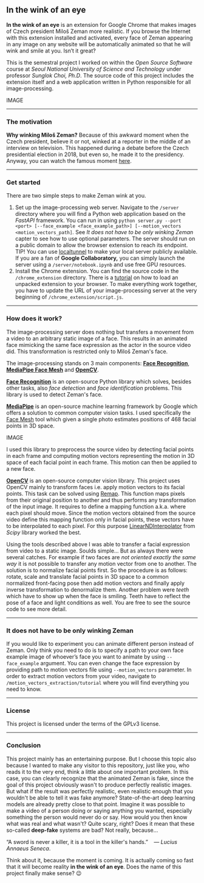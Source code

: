 ## In the wink of an eye

**In the wink of an eye** is an extension for Google Chrome that makes images of Czech president Miloš Zeman more realistic. If you browse the Internet with this extension installed and activated, every face of Zeman appearing in any image on any website will be automatically animated so that he will wink and smile at you. Isn’t it great?

This is the semestral project I worked on within the _Open Source Software_ course at _Seoul National University of Science and Technology_ under professor _Sunglok Choi, Ph.D_. The source code of this project includes the extension itself and a web application written in Python responsible for all image-processing.

IMAGE

---

### The motivation

**Why winking Miloš Zeman?** Because of this awkward moment when the Czech president, believe it or not, winked at a reporter in the middle of an interview on television. This happened during a debate before the Czech presidential election in 2018, but even so, he made it to the presidency. Anyway, you can watch the famous moment [here](https://bit.ly/3WurLlX).

---

### Get started

There are two simple steps to make Zeman wink at you.

1.  Set up the image-processing web server. Navigate to the `/server` directory where you will find a Python web application based on the _FastAPI_ framework. You can run in using `python server.py --port <port> [--face_example <face_example_path>] [--motion_vectors <motion_vectors_path]`_._ See _It does not have to be only winking Zeman_ capter to see how to use optional parameters. The server should run on a public domain to allow the browser extension to reach its endpoint. TIP! You can use [localtunnel](https://theboroer.github.io/localtunnel-www/) to make your local server publicly available. If you are a fan of **Google Collaboratory,** you can simply launch the server using a `/server/notebook.ipynb` and use free GPU resources.
2.  Install the Chrome extension. You can find the source code in the `/chrome_extension` directory. There is a [tutorial](https://developer.chrome.com/docs/extensions/mv3/getstarted/development-basics/#load-unpacked) on how to load an unpacked extension to your browser. To make everything work together, you have to update the URL of your image-processing server at the very beginning of `/chrome_extension/script.js`.

---

### How does it work?

The image-processing server does nothing but transfers a movement from a video to an arbitrary static image of a face. This results in an animated face mimicking the same face expression as the actor in the source video did. This transformation is restricted only to Miloš Zeman's face.

The image-processing stands on 3 main components: [**Face Recognition**](https://github.com/ageitgey/face_recognition), [**MediaPipe Face Mesh**](https://google.github.io/mediapipe/) and [**OpenCV**](https://docs.opencv.org/3.4/index.html).

[**Face Recognition**](https://github.com/ageitgey/face_recognition) is an open-source Python library which solves, besides other tasks, also _face detection_ and _face identification_ problems. This library is used to detect Zeman's face. 

[**MediaPipe**](https://google.github.io/mediapipe/) is an open-source machine learning framework by Google which offers a solution to common computer vision tasks. I used specifically the [Face Mesh](https://google.github.io/mediapipe/solutions/face_mesh) tool which given a single photo estimates positions of 468 facial points in 3D space.

IMAGE

I used this library to preprocess the source video by detecting facial points in each frame and computing motion vectors representing the motion in 3D space of each facial point in each frame. This motion can then be applied to a new face.

[**OpenCV**](https://docs.opencv.org/3.4/index.html) is an open-source computer vision library. This project uses OpenCV mainly to transform faces i.e. apply motion vectors to its facial points. This task can be solved using [Remap](https://docs.opencv.org/3.4/d1/da0/tutorial_remap.html). This function maps pixels from their original position to another and thus performs any transformation of the input image. It requires to define a mapping function a.k.a. where each pixel should move. Since the motion vectors obtained from the source video define this mapping function only in facial points, these vectors have to be interpolated to each pixel. For this purpose [LinearNDInterpolator](https://docs.scipy.org/doc/scipy/reference/generated/scipy.interpolate.LinearNDInterpolator.html) from _Scipy_ library worked the best.

Using the tools described above I was able to transfer a facial expression from video to a static image. Soulds simple… But as always there were several catches. For example if two faces are _not oriented exactly the same way_ it is not possible to transfer any motion vector from one to another. The solution is to normalize facial points first. So the procedure is as follows: rotate, scale and translate facial points in 3D space to a common normalized front-facing pose then add motion vectors and finally apply inverse transformation to denormalize them. Another problem were _teeth_ which have to show up when the face is smiling. Teeth have to reflect the pose of a face and light conditions as well. You are free to see the source code to see more detail.

---

### It does not have to be only winking Zeman

If you would like to experiment you can animate different person instead of Zeman. Only think you need to do is to specify a path to your own face example image of whoever’s face you want to animate by using `--face_example` argument. You can even change the face expression by providing path to motion vectors file using `--motion_vectors` parameter. In order to extract motion vectors from your video, navigate to `/motion_vectors_extraction/tutorial` where you will find everything you need to know.

---

### License

This project is licensed under the terms of the GPLv3 license.

---

### Conclusion

This project mainly has an entertaining purpose. But I choose this topic also because I wanted to make any visitor to this repository, just like you, who reads it to the very end, think a little about one important problem. In this case, you can clearly recognize that the animated Zeman is fake, since the goal of this project obviously wasn't to produce perfectly realistic images. But what if the result was perfectly realistic, even realistic enough that you wouldn't be able to tell it was fake anymore? State-of-the-art deep learning models are already pretty close to that point. Imagine it was possible to make a video of a person doing or saying anything you wanted, especially something the person would never do or say. How would you then know what was real and what wasn't? Quite scary, right? Does it mean that these so-called **deep-fake** systems are bad? Not really, because…

“A sword is never a killer, it is a tool in the killer's hands.”    — _Lucius Annaeus Seneca_.

Think about it, because the moment is coming. It is actually coming so fast that it will become reality **in the wink of an eye**. Does the name of this project finally make sense? :wink: